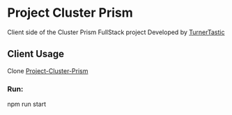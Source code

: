 # Project Cluster Prism

Client side of the Cluster Prism FullStack project
Developed by [TurnerTastic](https://github.com/TurnerTastic1)

## Client Usage

Clone [Project-Cluster-Prism](https://github.com/TurnerTastic1/Project-Cluster-Prism)

### Run:
npm run start